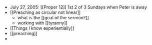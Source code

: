 - July 27, 2005: [[Proper 12]] 1st 2 of 3 Sundays when Peter is away
- [[Preaching as circular not linear]]
	- what is the [[goal of the sermon?]]
	- working with [[tyranny]] 
- [[Things I know experientially]]
- [[preaching]] 
- 